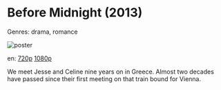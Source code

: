 # Before Midnight (2013)

Genres: drama, romance

![poster](http://image.tmdb.org/t/p/w500/uDdobcCBfPObD2pqDSTjXxELt3c.jpg)

en:
  [720p](magnet:?xt=urn:btih:393D469AB13B41175CFCC52B2DF56B33819DB1F6&tr=udp://glotorrents.pw:6969/announce&tr=udp://tracker.opentrackr.org:1337/announce&tr=udp://torrent.gresille.org:80/announce&tr=udp://tracker.openbittorrent.com:80&tr=udp://tracker.coppersurfer.tk:6969&tr=udp://tracker.leechers-paradise.org:6969&tr=udp://p4p.arenabg.ch:1337&tr=udp://tracker.internetwarriors.net:1337)
  [1080p](magnet:?xt=urn:btih:D6EEAAAEDCB817F04011340521555CD79C96E8CE&tr=udp://glotorrents.pw:6969/announce&tr=udp://tracker.opentrackr.org:1337/announce&tr=udp://torrent.gresille.org:80/announce&tr=udp://tracker.openbittorrent.com:80&tr=udp://tracker.coppersurfer.tk:6969&tr=udp://tracker.leechers-paradise.org:6969&tr=udp://p4p.arenabg.ch:1337&tr=udp://tracker.internetwarriors.net:1337)
  


We meet Jesse and Celine nine years on in Greece. Almost two decades have passed since their first meeting on that train bound for Vienna.